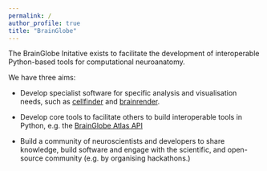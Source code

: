 ```yaml
---
permalink: /
author_profile: true
title: "BrainGlobe"
---
```



The BrainGlobe Initative exists to facilitate the development of interoperable 
Python-based tools for computational neuroanatomy. 

We have three aims:
* Develop specialist software for specific analysis and visualisation needs, 
  such as [cellfinder](https://brainglobe.info/cellfinder) and 
  [brainrender](https://docs.brainrender.info/).
  
* Develop core tools to facilitate others to build interoperable tools in Python, e.g. the
  [BrainGlobe Atlas API](https://brainglobe.info/atlas-api)

* Build a community of neuroscientists and developers to share knowledge, build software and engage
with the scientific, and open-source community (e.g. by organising hackathons.)


